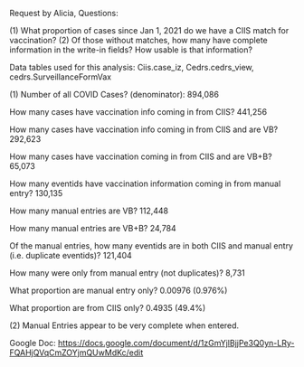 

Request by Alicia, Questions:  

(1) What proportion of cases since Jan 1, 2021 do we have a CIIS match for vaccination?
(2) Of those without matches, how many have complete information in the write-in fields? How usable is that information?


Data tables used for this analysis: Ciis.case_iz, Cedrs.cedrs_view, cedrs.SurveillanceFormVax

(1) Number of all COVID Cases? (denominator):  894,086

How many cases have vaccination info coming in from CIIS? 441,256

How many cases have vaccination info coming in from CIIS and are VB? 292,623

How many cases have vaccination coming in from CIIS and are VB+B? 65,073

How many eventids have vaccination information coming in from manual entry? 130,135

How many manual entries are VB? 112,448

How many manual entries are VB+B? 24,784

Of the manual entries, how many eventids are in both CIIS and manual entry (i.e. duplicate eventids)? 121,404

How many were only from manual entry (not duplicates)? 8,731

What proportion are manual entry only? 0.00976 (0.976%)

What proportion are from CIIS only? 0.4935 (49.4%)

(2) Manual Entries appear to be very complete when entered.

Google Doc: https://docs.google.com/document/d/1zGmYjlBjjPe3Q0yn-LRy-FQAHjQVqCmZOYjmQUwMdKc/edit



